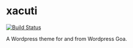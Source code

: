 xacuti
======

[![Build Status](https://travis-ci.org/WordPressGoa/xacuti.svg?branch=master)](https://travis-ci.org/WordPressGoa/xacuti)

A Wordpress theme for and from Wordpress Goa.